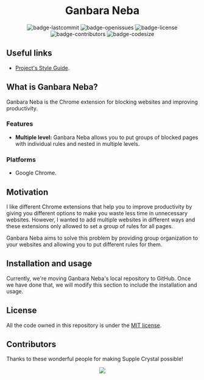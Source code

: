 <h1 align="center">Ganbara Neba</h1>

<p align="center">
  <img alt="badge-lastcommit" src="https://img.shields.io/github/last-commit/GaryNLOL/Ganbara-Neba?style=for-the-badge">
  <img alt="badge-openissues" src="https://img.shields.io/github/issues-raw/GaryNLOL/Ganbara-Neba?style=for-the-badge">
  <img alt="badge-license" src="https://img.shields.io/github/license/GaryNLOL/Ganbara-Neba?style=for-the-badge">
  <img alt="badge-contributors" src="https://img.shields.io/github/contributors/GaryNLOL/Ganbara-Neba?style=for-the-badge">
  <img alt="badge-codesize" src="https://img.shields.io/github/languages/code-size/GaryNLOL/Ganbara-Neba?style=for-the-badge">
</p>

## Useful links
- [Project's Style Guide](https://github.com/GaryNLOL/Style-Guides/).

## What is Ganbara Neba?
Ganbara Neba is the Chrome extension for blocking websites and improving productivity.

### Features
- **Multiple level:** Ganbara Neba allows you to put groups of blocked pages with individual rules and nested in multiple levels.

### Platforms
- Google Chrome.

## Motivation
I like different Chrome extensions that help you to improve productivity by giving you different options to make you waste less time in unnecessary websites. However, I wanted to add multiple websites in different ways and these extensions only allowed to set a group of rules for all pages.

Ganbara Neba aims to solve this problem by providing group organization to your websites and allowing you to put different rules for them.

## Installation and usage
Currently, we're moving Ganbara Neba's local repository to GitHub. Once we have done that, we will modify this section to include the installation and usage.

## License
All the code owned in this repository is under the [MIT license](https://github.com/GaryNLOL/Supple-Crystal/blob/main/LICENSE).

## Contributors
Thanks to these wonderful people for making Supple Crystal possible!

<p align="center"><a href="https://github.com/GaryNLOL/Ganbara-Neba/graphs/contributors"><img src="https://contrib.rocks/image?repo=GaryNLOL/Ganbara-Neba" /></a></p>
